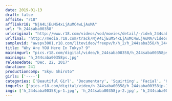```yaml
---
date: 2019-01-13
draft: false
affsite: "r18"
afflinkr18: "NjA4LjEuMS4xLjAuMC4wLjAuMA"
url: "h_244saba00358"
urloriginal: "http://www.r18.com/videos/vod/movies/detail/-/id=h_244saba00358"
urlfinal: "http://media.r18.com/track/NjA4LjEuMS4xLjAuMC4wLjAuMA/videos/vod/movies/detail/-/id=h_244saba00358"
samplevid: "awspv3001.r18.com/litevideo/freepv/h/h_2/h_244saba358/h_244saba358_dmb_w.mp4"
title: "Why Are YOU Here In Tokyo? 9"
mainimgurl: "pics.r18.com/digital/video/h_244saba00358/h_244saba00358ps.jpg"
mainimgs: "h_244saba00358ps.jpg"
releasedate: "Dec. 22, 2017"
duration: 241
productioncomp: "Skyu Shiroto"
girls: ['----']
categories: ['Beautiful Girl', 'Documentary', 'Squirting', 'Facial', 'Gonzo', 'Over 4 Hours']
imgurls: ['pics.r18.com/digital/video/h_244saba00358/h_244saba00358jp-1.jpg', 'pics.r18.com/digital/video/h_244saba00358/h_244saba00358jp-2.jpg', 'pics.r18.com/digital/video/h_244saba00358/h_244saba00358jp-3.jpg', 'pics.r18.com/digital/video/h_244saba00358/h_244saba00358jp-4.jpg', 'pics.r18.com/digital/video/h_244saba00358/h_244saba00358jp-5.jpg', 'pics.r18.com/digital/video/h_244saba00358/h_244saba00358jp-6.jpg', 'pics.r18.com/digital/video/h_244saba00358/h_244saba00358jp-7.jpg', 'pics.r18.com/digital/video/h_244saba00358/h_244saba00358jp-8.jpg', 'pics.r18.com/digital/video/h_244saba00358/h_244saba00358jp-9.jpg', 'pics.r18.com/digital/video/h_244saba00358/h_244saba00358jp-10.jpg', 'pics.r18.com/digital/video/h_244saba00358/h_244saba00358jp-11.jpg', 'pics.r18.com/digital/video/h_244saba00358/h_244saba00358jp-12.jpg', 'pics.r18.com/digital/video/h_244saba00358/h_244saba00358jp-13.jpg', 'pics.r18.com/digital/video/h_244saba00358/h_244saba00358jp-14.jpg', 'pics.r18.com/digital/video/h_244saba00358/h_244saba00358jp-15.jpg', 'pics.r18.com/digital/video/h_244saba00358/h_244saba00358jp-16.jpg', 'pics.r18.com/digital/video/h_244saba00358/h_244saba00358jp-17.jpg', 'pics.r18.com/digital/video/h_244saba00358/h_244saba00358jp-18.jpg', 'pics.r18.com/digital/video/h_244saba00358/h_244saba00358jp-19.jpg', 'pics.r18.com/digital/video/h_244saba00358/h_244saba00358jp-20.jpg']
imgs: ['h_244saba00358jp-1.jpg', 'h_244saba00358jp-2.jpg', 'h_244saba00358jp-3.jpg', 'h_244saba00358jp-4.jpg', 'h_244saba00358jp-5.jpg', 'h_244saba00358jp-6.jpg', 'h_244saba00358jp-7.jpg', 'h_244saba00358jp-8.jpg', 'h_244saba00358jp-9.jpg', 'h_244saba00358jp-10.jpg', 'h_244saba00358jp-11.jpg', 'h_244saba00358jp-12.jpg', 'h_244saba00358jp-13.jpg', 'h_244saba00358jp-14.jpg', 'h_244saba00358jp-15.jpg', 'h_244saba00358jp-16.jpg', 'h_244saba00358jp-17.jpg', 'h_244saba00358jp-18.jpg', 'h_244saba00358jp-19.jpg', 'h_244saba00358jp-20.jpg']
---
```

